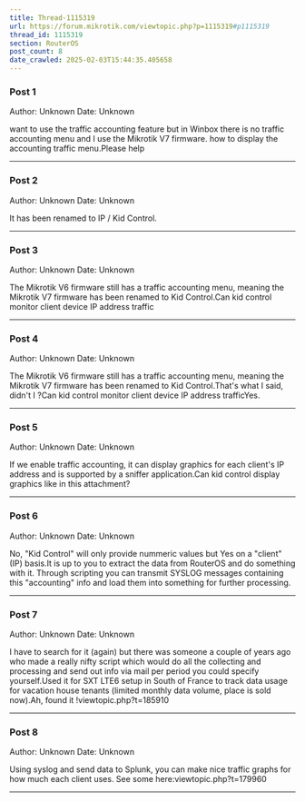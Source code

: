 ```yaml
---
title: Thread-1115319
url: https://forum.mikrotik.com/viewtopic.php?p=1115319#p1115319
thread_id: 1115319
section: RouterOS
post_count: 8
date_crawled: 2025-02-03T15:44:35.405658
---
```


### Post 1
Author: Unknown
Date: Unknown

want to use the traffic accounting feature but in Winbox there is no traffic accounting menu and I use the Mikrotik V7 firmware. how to display the accounting traffic menu.Please help

---
### Post 2
Author: Unknown
Date: Unknown

It has been renamed to IP / Kid Control.

---
### Post 3
Author: Unknown
Date: Unknown

The Mikrotik V6 firmware still has a traffic accounting menu, meaning the Mikrotik V7 firmware has been renamed to Kid Control.Can kid control monitor client device IP address traffic

---
### Post 4
Author: Unknown
Date: Unknown

The Mikrotik V6 firmware still has a traffic accounting menu, meaning the Mikrotik V7 firmware has been renamed to Kid Control.That's what I said, didn't I ?Can kid control monitor client device IP address trafficYes.

---
### Post 5
Author: Unknown
Date: Unknown

If we enable traffic accounting, it can display graphics for each client's IP address and is supported by a sniffer application.Can kid control display graphics like in this attachment?

---
### Post 6
Author: Unknown
Date: Unknown

No, "Kid Control" will only provide nummeric values but Yes on a "client" (IP) basis.It is up to you to extract the data from RouterOS and do something with it. Through scripting you can transmit SYSLOG messages containing this "accounting" info and load them into something for further processing.

---
### Post 7
Author: Unknown
Date: Unknown

I have to search for it (again) but there was someone a couple of years ago who made a really nifty script which would do all the collecting and processing and send out info via mail per period you could specify yourself.Used it for SXT LTE6 setup in South of France to track data usage for vacation house tenants (limited monthly data volume, place is sold now).Ah, found it !viewtopic.php?t=185910

---
### Post 8
Author: Unknown
Date: Unknown

Using syslog and send data to Splunk, you can make nice traffic graphs for how much each client uses. See some here:viewtopic.php?t=179960

---
